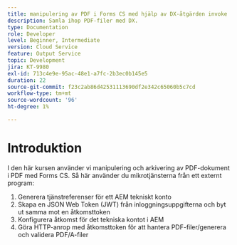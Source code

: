 ```yaml
---
title: manipulering av PDF i Forms CS med hjälp av DX-åtgärden invoke
description: Samla ihop PDF-filer med DX.
type: Documentation
role: Developer
level: Beginner, Intermediate
version: Cloud Service
feature: Output Service
topic: Development
jira: KT-9980
exl-id: 713c4e9e-95ac-48e1-a7fc-2b3ec0b145e5
duration: 22
source-git-commit: f23c2ab86d42531113690df2e342c65060b5c7cd
workflow-type: tm+mt
source-wordcount: '96'
ht-degree: 1%

---
```


# Introduktion

I den här kursen använder vi manipulering och arkivering av PDF-dokument i PDF med Forms CS. Så här använder du mikrotjänsterna från ett externt program:

1. Generera tjänstreferenser för ett AEM tekniskt konto
1. Skapa en JSON Web Token (JWT) från inloggningsuppgifterna och byt ut samma mot en åtkomsttoken
1. Konfigurera åtkomst för det tekniska kontot i AEM
1. Göra HTTP-anrop med åtkomsttoken för att hantera PDF-filer/generera och validera PDF/A-filer
